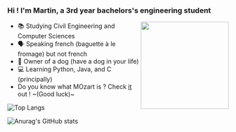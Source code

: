 ### Hi ! I'm Martin, a 3rd year bachelors's engineering student

<img align="right" width="200" height="200" src="https://media.tenor.com/EBIm2IFFmQsAAAAi/dance-blob.gif">

- 📚 Studying Civil Engineering and Computer Sciences
- 🗣 Speaking french (baguette à le fromage) but not french
- 🐶 Owner of a dog (have a dog in your life)
- 💻 Learning Python, Java, and C (principally)
- Do you know what MOzart is ? Check [it](http://mozart2.org/) out ! ~(Good luck)~

![Top Langs](https://github-readme-stats.vercel.app/api/top-langs/?username=megaaa13&layout=compact&show_icons=true&theme=radical&count_private=true&include_all_commits=true&langs_count=10&hide=jupyter-notebook)

![Anurag's GitHub stats](https://github-readme-stats.vercel.app/api?username=megaaa13&show_icons=true&theme=tokyonight)

<!---
megaaa13/megaaa13 is a ✨ special ✨ repository because its `README.md` (this file) appears on your GitHub profile.
You can click the Preview link to take a look at your changes.
--->
